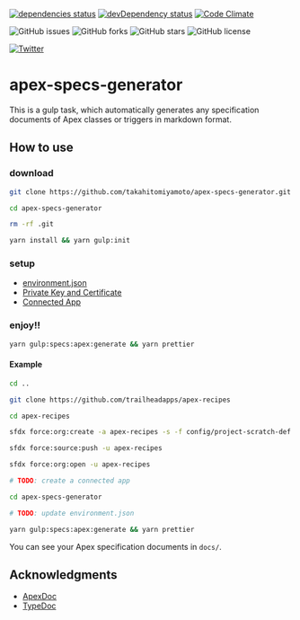 [![dependencies status](https://david-dm.org/takahitomiyamoto/apex-specs-generator.svg)](https://david-dm.org/takahitomiyamoto/apex-specs-generator)
[![devDependency status](https://david-dm.org/takahitomiyamoto/apex-specs-generator/dev-status.svg)](https://david-dm.org/takahitomiyamoto/apex-specs-generator#info=devDependencies)
[![Code Climate](https://codeclimate.com/github/takahitomiyamoto/apex-specs-generator.svg)](https://codeclimate.com/github/takahitomiyamoto/apex-specs-generator)

![GitHub issues](https://img.shields.io/github/issues/takahitomiyamoto/apex-specs-generator)
![GitHub forks](https://img.shields.io/github/forks/takahitomiyamoto/apex-specs-generator)
![GitHub stars](https://img.shields.io/github/stars/takahitomiyamoto/apex-specs-generator)
![GitHub license](https://img.shields.io/github/license/takahitomiyamoto/apex-specs-generator?color=blue)

<a href="https://twitter.com/intent/tweet?text=Happy Coding!!&url=https%3A%2F%2Fgithub.com%2Ftakahitomiyamoto%2Fapex-specs-generator"><img alt="Twitter" src="https://img.shields.io/twitter/url?style=social&url=https%3A%2F%2Fgithub.com%2Ftakahitomiyamoto%2Fapex-specs-generator"></a>

# apex-specs-generator

This is a gulp task, which automatically generates any specification documents of Apex classes or triggers in markdown format.

## How to use

### download

```sh
git clone https://github.com/takahitomiyamoto/apex-specs-generator.git

cd apex-specs-generator

rm -rf .git

yarn install && yarn gulp:init
```

### setup

- [environment.json](https://github.com/takahitomiyamoto/sfdx-gulp-manifest#environmentjson)
- [Private Key and Certificate](https://github.com/takahitomiyamoto/sfdx-gulp-manifest#private-key-and-certificate)
- [Connected App](https://github.com/takahitomiyamoto/sfdx-gulp-manifest#connected-app)

### enjoy!!

```sh
yarn gulp:specs:apex:generate && yarn prettier
```

#### Example

```sh
cd ..

git clone https://github.com/trailheadapps/apex-recipes

cd apex-recipes

sfdx force:org:create -a apex-recipes -s -f config/project-scratch-def.json -v DevHub

sfdx force:source:push -u apex-recipes

sfdx force:org:open -u apex-recipes

# TODO: create a connected app

cd apex-specs-generator

# TODO: update environment.json

yarn gulp:specs:apex:generate && yarn prettier
```

You can see your Apex specification documents in `docs/`.

## Acknowledgments

- [ApexDoc](https://github.com/SalesforceFoundation/ApexDoc)
- [TypeDoc](https://github.com/TypeStrong/typedoc)
